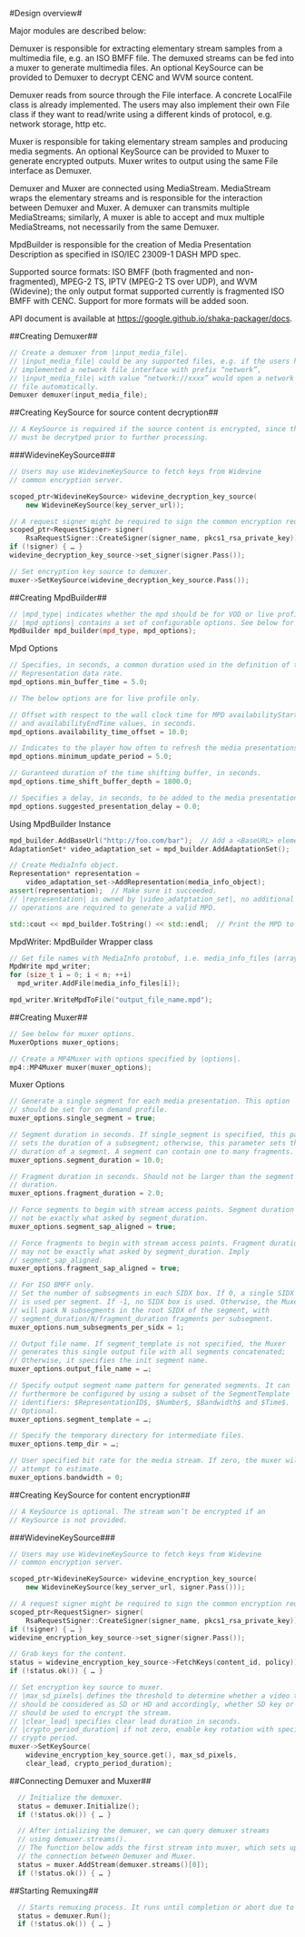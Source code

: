 #Design overview#

Major modules are described below:

Demuxer is responsible for extracting elementary stream samples from a multimedia file, e.g. an ISO BMFF file. The demuxed streams can be fed into a muxer to generate multimedia files. An optional KeySource can be provided to Demuxer to decrypt CENC and WVM source content.

Demuxer reads from source through the File interface. A concrete LocalFile class is already implemented. The users may also implement their own File class if they want to read/write using a different kinds of protocol, e.g. network storage, http etc.

Muxer is responsible for taking elementary stream samples and producing media segments. An optional KeySource can be provided to Muxer to generate encrypted outputs. Muxer writes to output using the same File interface as Demuxer.

Demuxer and Muxer are connected using MediaStream. MediaStream wraps the elementary streams and is responsible for the interaction between Demuxer and Muxer. A demuxer can transmits multiple MediaStreams; similarly, A muxer is able to accept and mux multiple MediaStreams, not necessarily from the same Demuxer.

MpdBuilder is responsible for the creation of Media Presentation Description as specified in ISO/IEC 23009-1 DASH MPD spec.

Supported source formats: ISO BMFF (both fragmented and non-fragmented), MPEG-2 TS, IPTV (MPEG-2 TS over UDP), and WVM (Widevine); the only output format supported currently is fragmented ISO BMFF with CENC. Support for more formats will be added soon.

API document is available at https://google.github.io/shaka-packager/docs.

##Creating Demuxer##

```C++
// Create a demuxer from |input_media_file|.
// |input_media_file| could be any supported files, e.g. if the users have
// implemented a network file interface with prefix “network”,
// |input_media_file| with value “network://xxxx” would open a network
// file automatically.
Demuxer demuxer(input_media_file);
```

##Creating KeySource for source content decryption##

```C++
// A KeySource is required if the source content is encrypted, since the media
// must be decrytped prior to further processing.
```

###WidevineKeySource###

```C++
// Users may use WidevineKeySource to fetch keys from Widevine
// common encryption server.

scoped_ptr<WidevineKeySource> widevine_decryption_key_source(
    new WidevineKeySource(key_server_url));

// A request signer might be required to sign the common encryption request.
scoped_ptr<RequestSigner> signer(
    RsaRequestSigner::CreateSigner(signer_name, pkcs1_rsa_private_key));
if (!signer) { … }
widevine_decryption_key_source->set_signer(signer.Pass());

// Set encryption key source to demuxer.
muxer->SetKeySource(widevine_decryption_key_source.Pass());
```


##Creating MpdBuilder##

```C++
// |mpd_type| indicates whether the mpd should be for VOD or live profile.
// |mpd_options| contains a set of configurable options. See below for details.
MpdBuilder mpd_builder(mpd_type, mpd_options);
```

Mpd Options
```C++
// Specifies, in seconds, a common duration used in the definition of the MPD
// Representation data rate.
mpd_options.min_buffer_time = 5.0;

// The below options are for live profile only.

// Offset with respect to the wall clock time for MPD availabilityStartTime
// and availabilityEndTime values, in seconds.
mpd_options.availability_time_offset = 10.0;

// Indicates to the player how often to refresh the media presentations, in seconds.
mpd_options.minimum_update_period = 5.0;

// Guranteed duration of the time shifting buffer, in seconds.
mpd_options.time_shift_buffer_depth = 1800.0;

// Specifies a delay, in seconds, to be added to the media presentation time.
mpd_options.suggested_presentation_delay = 0.0;
```

Using MpdBuilder Instance
```C++
mpd_builder.AddBaseUrl("http://foo.com/bar");  // Add a <BaseURL> element.
AdaptationSet* video_adaptation_set = mpd_builder.AddAdaptationSet();

// Create MediaInfo object.
Representation* representation =
    video_adaptation_set->AddRepresentation(media_info_object);
assert(representation);  // Make sure it succeeded.
// |representation| is owned by |video_adatptation_set|, no additional
// operations are required to generate a valid MPD.

std::cout << mpd_builder.ToString() << std::endl;  // Print the MPD to stdout.
```

MpdWriter: MpdBuilder Wrapper class
```C++
// Get file names with MediaInfo protobuf, i.e. media_info_files (array).
MpdWrite mpd_writer;
for (size_t i = 0; i < n; ++i)
  mpd_writer.AddFile(media_info_files[i]);

mpd_writer.WriteMpdToFile("output_file_name.mpd");
```

##Creating Muxer##

```C++
// See below for muxer options.
MuxerOptions muxer_options;

// Create a MP4Muxer with options specified by |options|.
mp4::MP4Muxer muxer(muxer_options);
```

Muxer Options
```C++
// Generate a single segment for each media presentation. This option
// should be set for on demand profile.
muxer_options.single_segment = true;

// Segment duration in seconds. If single_segment is specified, this parameter
// sets the duration of a subsegment; otherwise, this parameter sets the
// duration of a segment. A segment can contain one to many fragments.
muxer_options.segment_duration = 10.0;

// Fragment duration in seconds. Should not be larger than the segment
// duration.
muxer_options.fragment_duration = 2.0;

// Force segments to begin with stream access points. Segment duration may
// not be exactly what asked by segment_duration.
muxer_options.segment_sap_aligned = true;

// Force fragments to begin with stream access points. Fragment duration
// may not be exactly what asked by segment_duration. Imply
// segment_sap_aligned.
muxer_options.fragment_sap_aligned = true;

// For ISO BMFF only.
// Set the number of subsegments in each SIDX box. If 0, a single SIDX box
// is used per segment. If -1, no SIDX box is used. Otherwise, the Muxer
// will pack N subsegments in the root SIDX of the segment, with
// segment_duration/N/fragment_duration fragments per subsegment.
muxer_options.num_subsegments_per_sidx = 1;

// Output file name. If segment_template is not specified, the Muxer
// generates this single output file with all segments concatenated;
// Otherwise, it specifies the init segment name.
muxer_options.output_file_name = …;

// Specify output segment name pattern for generated segments. It can
// furthermore be configured by using a subset of the SegmentTemplate
// identifiers: $RepresentationID$, $Number$, $Bandwidth$ and $Time$.
// Optional.
muxer_options.segment_template = …;

// Specify the temporary directory for intermediate files.
muxer_options.temp_dir = …;

// User specified bit rate for the media stream. If zero, the muxer will
// attempt to estimate.
muxer_options.bandwidth = 0;
```

##Creating KeySource for content encryption##

```C++
// A KeySource is optional. The stream won’t be encrypted if an
// KeySource is not provided.
```

###WidevineKeySource###

```C++
// Users may use WidevineKeySource to fetch keys from Widevine
// common encryption server.

scoped_ptr<WidevineKeySource> widevine_encryption_key_source(
    new WidevineKeySource(key_server_url, signer.Pass()));

// A request signer might be required to sign the common encryption request.
scoped_ptr<RequestSigner> signer(
    RsaRequestSigner::CreateSigner(signer_name, pkcs1_rsa_private_key));
if (!signer) { … }
widevine_encryption_key_source->set_signer(signer.Pass());

// Grab keys for the content.
status = widevine_encryption_key_source->FetchKeys(content_id, policy));
if (!status.ok()) { … }

// Set encryption key source to muxer.
// |max_sd_pixels| defines the threshold to determine whether a video track
// should be considered as SD or HD and accordingly, whether SD key or HD key
// should be used to encrypt the stream.
// |clear_lead| specifies clear lead duration in seconds.
// |crypto_period_duration| if not zero, enable key rotation with specified
// crypto period.
muxer->SetKeySource(
    widevine_encryption_key_source.get(), max_sd_pixels,
    clear_lead, crypto_period_duration);
```

##Connecting Demuxer and Muxer##

```C++
  // Initialize the demuxer.
  status = demuxer.Initialize();
  if (!status.ok()) { … }

  // After intializing the demuxer, we can query demuxer streams
  // using demuxer.streams().
  // The function below adds the first stream into muxer, which sets up
  // the connection between Demuxer and Muxer.
  status = muxer.AddStream(demuxer.streams()[0]);
  if (!status.ok()) { … }
```

##Starting Remuxing##

```C++
  // Starts remuxing process. It runs until completion or abort due to error.
  status = demuxer.Run();
  if (!status.ok()) { … }
```
